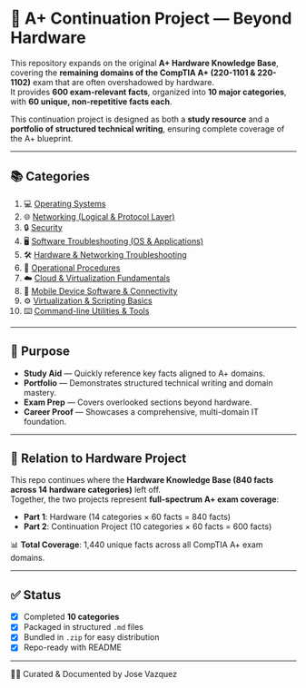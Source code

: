 # 📘 A+ Continuation Project — Beyond Hardware

This repository expands on the original **A+ Hardware Knowledge Base**, covering the **remaining domains of the CompTIA A+ (220-1101 & 220-1102)** exam that are often overshadowed by hardware.  
It provides **600 exam-relevant facts**, organized into **10 major categories**, with **60 unique, non-repetitive facts each**.  

This continuation project is designed as both a **study resource** and a **portfolio of structured technical writing**, ensuring complete coverage of the A+ blueprint.

---

## 📚 Categories

1. 💻 [Operating Systems](01-operating-systems.md)  
2. 🌐 [Networking (Logical & Protocol Layer)](02-networking.md)  
3. 🔒 [Security](03-security.md)  
4. 🖥️ [Software Troubleshooting (OS & Applications)](04-software-troubleshooting.md)  
5. 🛠️ [Hardware & Networking Troubleshooting](05-hardware-networking-troubleshooting.md)  
6. 📑 [Operational Procedures](06-operational-procedures.md)  
7. ☁️ [Cloud & Virtualization Fundamentals](07-cloud-virtualization.md)  
8. 📱 [Mobile Device Software & Connectivity](08-mobile-connectivity.md)  
9. ⚙️ [Virtualization & Scripting Basics](09-virtualization-scripting.md)  
10. ⌨️ [Command-line Utilities & Tools](10-command-line-utilities.md)  

---

## 🎯 Purpose

- **Study Aid** — Quickly reference key facts aligned to A+ domains.  
- **Portfolio** — Demonstrates structured technical writing and domain mastery.  
- **Exam Prep** — Covers overlooked sections beyond hardware.  
- **Career Proof** — Showcases a comprehensive, multi-domain IT foundation.  

---

## 🔗 Relation to Hardware Project

This repo continues where the **Hardware Knowledge Base (840 facts across 14 hardware categories)** left off.  
Together, the two projects represent **full-spectrum A+ exam coverage**:  

- **Part 1**: Hardware (14 categories × 60 facts = 840 facts)  
- **Part 2**: Continuation Project (10 categories × 60 facts = 600 facts)  

📊 **Total Coverage**: 1,440 unique facts across all CompTIA A+ exam domains.  

---

## ✅ Status

- [x] Completed **10 categories**  
- [x] Packaged in structured `.md` files  
- [x] Bundled in `.zip` for easy distribution  
- [x] Repo-ready with README  

---

👨‍💻 Curated & Documented by Jose Vazquez  